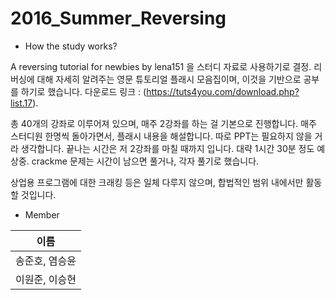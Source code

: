 # 2016_Summer_Reversing

* How the study works?

A reversing tutorial for newbies by lena151 을 스터디 자료로 사용하기로 결정.
리버싱에 대해 자세히 알려주는 영문 튜토리얼 플래시 모음집이며, 이것을 기반으로 공부를 하기로 했습니다.
다운로드 링크 : (https://tuts4you.com/download.php?list.17).

총 40개의 강좌로 이루어져 있으며, 매주 2강좌를 하는 걸 기본으로 진행합니다.
매주 스터디원 한명씩 돌아가면서, 플래시 내용을 해설합니다. 따로 PPT는 필요하지 않을 거라 생각합니다.
끝나는 시간은 저 2강좌를 마칠 때까지 입니다. 대략 1시간 30분 정도 예상중.
crackme 문제는 시간이 남으면 풀거나, 각자 풀기로 했습니다.

상업용 프로그램에 대한 크래킹 등은 일체 다루지 않으며, 합법적인 범위 내에서만 활동할 것입니다.


* Member

| 이름
|--------
| 송준호, 염승윤
| 이원준, 이승현

